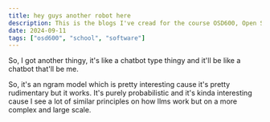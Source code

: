 ```yaml
---
title: hey guys another robot here
description: This is the blogs I've cread for the course OSD600, Open Source Development 600.
date: 2024-09-11
tags: ["osd600", "school", "software"]
---
```


So, I got another thingy, it's like a chatbot type thingy and it'll be like a chatbot that'll be me.

So, it's an ngram model which is pretty interesting cause it's pretty rudimentary but it works. It's purely probabilistic and it's kinda interesting cause I see a lot of similar principles on how llms work but on a more complex and large scale.
